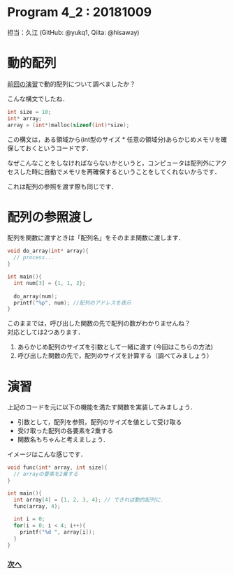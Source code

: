 # Program 4_2 : 20181009
担当：久江 (GitHub: @yukq1, Qiita: @hisaway)

# 動的配列
[前回の演習](4_1.md)で動的配列について調べましたか？

こんな構文でしたね．
```cpp
int size = 10;
int* array;
array = (int*)malloc(sizeof(int)*size);
```

この構文は，ある領域から(int型のサイズ * 任意の領域分)あらかじめメモリを確保しておくというコードです．

なぜこんなことをしなければならないかというと，コンピュータは配列外にアクセスした時に自動でメモリを再確保するということをしてくれないからです．

これは配列の参照を渡す際も同じです．

# 配列の参照渡し
配列を関数に渡すときは「配列名」をそのまま関数に渡します．

```cpp
void do_array(int* array){
  // process...
}

int main(){
  int num[3] = {1, 1, 2};
  
  do_array(num);
  printf("%p", num); //配列のアドレスを表示
}
```

このままでは，呼び出した関数の先で配列の数がわかりませんね？  
対応としては2つあります．

1. あらかじめ配列のサイズを引数として一緒に渡す (今回はこちらの方法)
1. 呼び出した関数の先で，配列のサイズを計算する（調べてみましょう）



# 演習
上記のコードを元に以下の機能を満たす関数を実装してみましょう．

- 引数として，配列を参照，配列のサイズを値として受け取る
- 受け取った配列の各要素を2乗する
- 関数名もちゃんと考えましょう．


イメージはこんな感じです．

```cpp
void func(int* array, int size){
  // arrayの要素を2乗する
} 

int main(){
  int array[4] = {1, 2, 3, 4}; // できれば動的配列に． 
  func(array, 4);
  
  int i = 0;
  for(i = 0; i < 4; i++){
    printf("%d ", array[i]);
  }
}
```

### [次へ](4_3.md)





